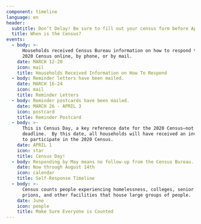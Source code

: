 ```yaml
---
component: timeline
language: en
header:
  subtitle: Don’t Delay! Be sure to fill out your census form before April 30th.
  title: When is the Census?
events:
  - body: >-
      Households received Census Bureau information on how to respond to the
      2020 Census online, by phone, or by mail.
    date: MARCH 12-20
    icon: mail
    title: Households Received Information on How To Respond
  - body: Reminder letters have been mailed.
    date: MARCH 16-24
    icon: mail
    title: Reminder Letters
  - body: Reminder postcards have been mailed.
    date: MARCH 26 - APRIL 3
    icon: postcard
    title: Reminder Postcard
  - body: >-
      This is Census Day, a key reference date for the 2020 Census—not a
      deadline.  By this date, all households will have received an invitation
      to participate in the 2020 Census.
    date: APRIL 1
    icon: star
    title: Census Day!
  - body: Responding by May means no follow-up from the Census Bureau.
    date: Now through August 14th
    icon: calendar
    title: Self-Response Timeline
  - body: >-
      Census counts people experiencing homelessness, colleges, senior centers,
      prions, and other facilities that house large groups of people.
    date: June
    icon: people
    title: Make Sure Everyone is Counted
---
```


